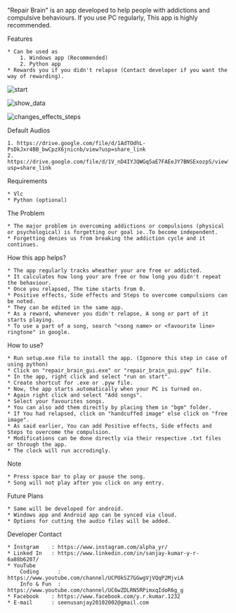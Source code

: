 "Repair Brain" is an app developed to help people with addictions and compulsive behaviours.
If you use PC regularly, This app is highly recommended.


Features

    * Can be used as 
        1. Windows app (Recommended)
        2. Python app
    * Rewards you if you didn't relapse (Contact developer if you want the way of rewarding).
    
    
![start](https://user-images.githubusercontent.com/85425005/216746178-1bddccc6-d592-46bd-9f48-4d92f2b41679.jpg)

![show_data](https://user-images.githubusercontent.com/85425005/216746333-3790bc18-7551-4503-8a43-b1c9e17577c5.jpg)

![changes_effects_steps](https://user-images.githubusercontent.com/85425005/216746462-8018faf0-2bc0-44d5-8723-4cdeb9814e97.jpg)


Default Audios

    1. https://drive.google.com/file/d/1AdTOdhL-PsDkJxr4BB_bwCpzX6jnicnb/view?usp=share_link
    2. https://drive.google.com/file/d/1V_nD4IYJQWGq5aE7FAEeJY7BNSExozpS/view?usp=share_link


Requirements

    * Vlc
    * Python (optional)


The Problem

    * The major problem in overcoming addictions or compulsions (physical or psychological) is forgetting our goal ie..To become independent.
    * Forgetting denies us from breaking the addiction cycle and it continues.


How this app helps?

    * The app regularly tracks wheather your are free or addicted.
    * It calculates how long your are free or how long you didn't repeat the behaviour.
    * Once you relapsed, The time starts from 0.
    * Positive effects, Side effects and Steps to overcome compulsions can be noted.
    * They can be edited in the same app.
    * As a reward, whenever you didn't relapse, A song or part of it starts playing.
    * To use a part of a song, search "<song name> or <favourite line> ringtone" in google.


 How to use?

    * Run setup.exe file to install the app. (Igonore this step in case of using python)
    * Click on "repair_brain_gui.exe" or "repair_brain_gui.pyw" file.
    * In the app, right click and select "run on start".
    * Create shortcut for .exe or .pyw file.
    * Now, the app starts automatically when your PC is turned on.
    * Again right click and select "Add songs".
    * Select your favourites songs.
    * You can also add them directly by placing them in "bgm" folder.
    * If You had relapsed, click on "handcuffed image" else click on "free image".
    * As said earlier, You can add Positive effects, Side effects and Steps to overcome the compulsion. 
    * Modifications can be done directly via their respective .txt files or through the app.
    * The clock will run accrodingly. 
    
    
  Note
  
    * Press space bar to play or pause the song.
    * Song will not play after you click on any entry.

  
  Future Plans

    * Same will be developed for android.
    * Windows app and Android app can be synced via cloud.
    * Options for cutting the audio files will be added.


Developer Contact

    * Instgram    : https://www.instagram.com/alpha_yr/
    * Linked In   : https://www.linkedin.com/in/sanjay-kumar-y-r-6a88b6207/
    * YouTube
        Coding      : https://www.youtube.com/channel/UCPOkSZ7GGwgVjVQqP2MjviA
        Info & Fun  : https://www.youtube.com/channel/UC6wZDLRN5RPimxqIdoR6g_g
    * Facebook    : https://www.facebook.com/y.r.kumar.1232
    * E-mail      : seenusanjay20102002@gmail.com
